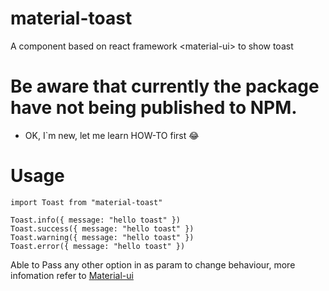 # material-toast
A component based on react framework &lt;material-ui&gt; to show toast

# Be aware that currently the package have not being published to NPM. 
- OK, I`m new, let me learn HOW-TO first 😂

# Usage
```
import Toast from "material-toast"

Toast.info({ message: "hello toast" })
Toast.success({ message: "hello toast" })
Toast.warning({ message: "hello toast" })
Toast.error({ message: "hello toast" })
```

Able to Pass any other option in as param to change behaviour, more infomation refer to [Material-ui](https://material-ui.com/api/snackbar/)
